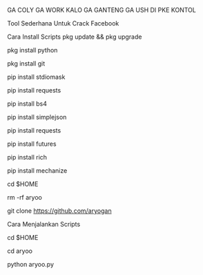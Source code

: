 GA COLY GA WORK
KALO GA GANTENG GA USH DI PKE KONTOL

Tool Sederhana Untuk Crack Facebook

Cara Install Scripts pkg update && pkg upgrade

pkg install python

pkg install git

pip install stdiomask

pip install requests

pip install bs4

pip install simplejson

pip install requests

pip install futures

pip install rich

pip install mechanize

cd $HOME

rm -rf aryoo

git clone https://github.com/aryogan

Cara Menjalankan Scripts

cd $HOME

cd aryoo

python aryoo.py
